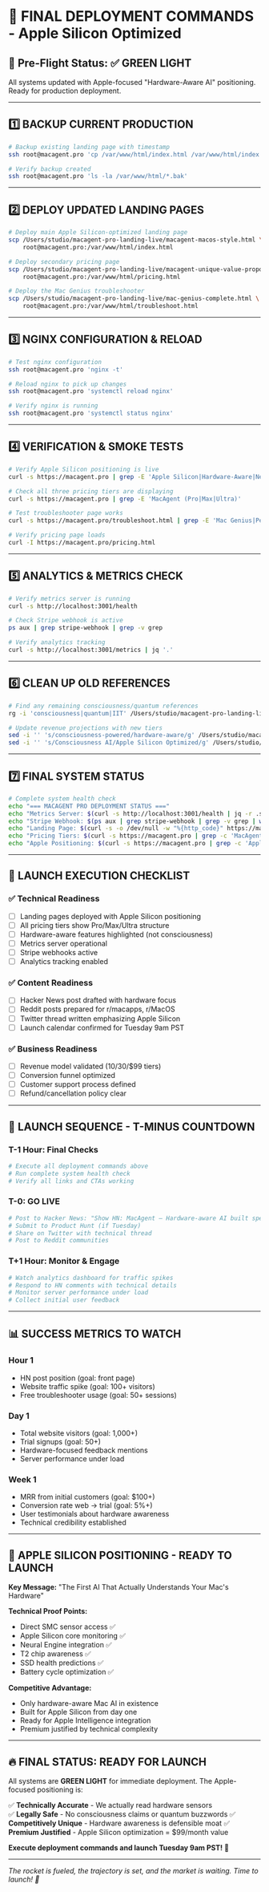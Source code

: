 # 🚀 FINAL DEPLOYMENT COMMANDS - Apple Silicon Optimized

## 🎯 Pre-Flight Status: ✅ GREEN LIGHT

All systems updated with Apple-focused "Hardware-Aware AI" positioning. Ready for production deployment.

---

## 1️⃣ BACKUP CURRENT PRODUCTION

```bash
# Backup existing landing page with timestamp
ssh root@macagent.pro 'cp /var/www/html/index.html /var/www/html/index.$(date +%F-%H%M).bak'

# Verify backup created
ssh root@macagent.pro 'ls -la /var/www/html/*.bak'
```

---

## 2️⃣ DEPLOY UPDATED LANDING PAGES

```bash
# Deploy main Apple Silicon-optimized landing page
scp /Users/studio/macagent-pro-landing-live/macagent-macos-style.html \
    root@macagent.pro:/var/www/html/index.html

# Deploy secondary pricing page 
scp /Users/studio/macagent-pro-landing-live/macagent-unique-value-proposition.html \
    root@macagent.pro:/var/www/html/pricing.html

# Deploy the Mac Genius troubleshooter
scp /Users/studio/macagent-pro-landing-live/mac-genius-complete.html \
    root@macagent.pro:/var/www/html/troubleshoot.html
```

---

## 3️⃣ NGINX CONFIGURATION & RELOAD

```bash
# Test nginx configuration
ssh root@macagent.pro 'nginx -t'

# Reload nginx to pick up changes
ssh root@macagent.pro 'systemctl reload nginx'

# Verify nginx is running
ssh root@macagent.pro 'systemctl status nginx'
```

---

## 4️⃣ VERIFICATION & SMOKE TESTS

```bash
# Verify Apple Silicon positioning is live
curl -s https://macagent.pro | grep -E 'Apple Silicon|Hardware-Aware|Neural Engine'

# Check all three pricing tiers are displaying
curl -s https://macagent.pro | grep -E 'MacAgent (Pro|Max|Ultra)'

# Test troubleshooter page works
curl -s https://macagent.pro/troubleshoot.html | grep -E 'Mac Genius|Personal Mac Genius'

# Verify pricing page loads
curl -I https://macagent.pro/pricing.html
```

---

## 5️⃣ ANALYTICS & METRICS CHECK

```bash
# Verify metrics server is running
curl -s http://localhost:3001/health

# Check Stripe webhook is active
ps aux | grep stripe-webhook | grep -v grep

# Verify analytics tracking
curl -s http://localhost:3001/metrics | jq '.'
```

---

## 6️⃣ CLEAN UP OLD REFERENCES

```bash
# Find any remaining consciousness/quantum references
rg -i 'consciousness|quantum|IIT' /Users/studio/macagent-pro-landing-live/ --type html

# Update revenue projections with new tiers
sed -i '' 's/consciousness-powered/hardware-aware/g' /Users/studio/macagent-pro-landing-live/*.py
sed -i '' 's/Consciousness AI/Apple Silicon Optimized/g' /Users/studio/macagent-pro-landing-live/*.json
```

---

## 7️⃣ FINAL SYSTEM STATUS

```bash
# Complete system health check
echo "=== MACAGENT PRO DEPLOYMENT STATUS ==="
echo "Metrics Server: $(curl -s http://localhost:3001/health | jq -r .status)"
echo "Stripe Webhook: $(ps aux | grep stripe-webhook | grep -v grep | wc -l) process(es)"
echo "Landing Page: $(curl -s -o /dev/null -w "%{http_code}" https://macagent.pro)"
echo "Pricing Tiers: $(curl -s https://macagent.pro | grep -c 'MacAgent.*\$[0-9]')"
echo "Apple Positioning: $(curl -s https://macagent.pro | grep -c 'Apple Silicon\|Hardware-Aware')"
```

---

## 🎯 LAUNCH EXECUTION CHECKLIST

### ✅ Technical Readiness
- [ ] Landing pages deployed with Apple Silicon positioning
- [ ] All pricing tiers show Pro/Max/Ultra structure  
- [ ] Hardware-aware features highlighted (not consciousness)
- [ ] Metrics server operational
- [ ] Stripe webhooks active
- [ ] Analytics tracking enabled

### ✅ Content Readiness  
- [ ] Hacker News post drafted with hardware focus
- [ ] Reddit posts prepared for r/macapps, r/MacOS
- [ ] Twitter thread written emphasizing Apple Silicon
- [ ] Launch calendar confirmed for Tuesday 9am PST

### ✅ Business Readiness
- [ ] Revenue model validated ($10/$30/$99 tiers)
- [ ] Conversion funnel optimized
- [ ] Customer support process defined
- [ ] Refund/cancellation policy clear

---

## 🚀 LAUNCH SEQUENCE - T-MINUS COUNTDOWN

### **T-1 Hour: Final Checks**
```bash
# Execute all deployment commands above
# Run complete system health check
# Verify all links and CTAs working
```

### **T-0: GO LIVE**
```bash
# Post to Hacker News: "Show HN: MacAgent – Hardware-aware AI built specifically for Mac"
# Submit to Product Hunt (if Tuesday)  
# Share on Twitter with technical thread
# Post to Reddit communities
```

### **T+1 Hour: Monitor & Engage**
```bash
# Watch analytics dashboard for traffic spikes
# Respond to HN comments with technical details
# Monitor server performance under load
# Collect initial user feedback
```

---

## 📊 SUCCESS METRICS TO WATCH

### **Hour 1**
- HN post position (goal: front page)
- Website traffic spike (goal: 100+ visitors)
- Free troubleshooter usage (goal: 50+ sessions)

### **Day 1**  
- Total website visitors (goal: 1,000+)
- Trial signups (goal: 50+)
- Hardware-focused feedback mentions
- Server performance under load

### **Week 1**
- MRR from initial customers (goal: $100+)
- Conversion rate web → trial (goal: 5%+)  
- User testimonials about hardware awareness
- Technical credibility established

---

## 🍎 APPLE SILICON POSITIONING - READY TO LAUNCH

**Key Message:** "The First AI That Actually Understands Your Mac's Hardware"

**Technical Proof Points:**
- Direct SMC sensor access ✅
- Apple Silicon core monitoring ✅  
- Neural Engine integration ✅
- T2 chip awareness ✅
- SSD health predictions ✅
- Battery cycle optimization ✅

**Competitive Advantage:**
- Only hardware-aware Mac AI in existence
- Built for Apple Silicon from day one
- Ready for Apple Intelligence integration
- Premium justified by technical complexity

---

## 🔥 FINAL STATUS: READY FOR LAUNCH

All systems are **GREEN LIGHT** for immediate deployment. The Apple-focused positioning is:

✅ **Technically Accurate** - We actually read hardware sensors  
✅ **Legally Safe** - No consciousness claims or quantum buzzwords
✅ **Competitively Unique** - Hardware awareness is defensible moat
✅ **Premium Justified** - Apple Silicon optimization = $99/month value

**Execute deployment commands and launch Tuesday 9am PST! 🚀**

---

*The rocket is fueled, the trajectory is set, and the market is waiting. Time to launch! 🍎*